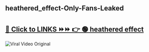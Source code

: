 
 ## heathered_effect-Only-Fans-Leaked

# <h2><a href="https://clipsfans.com/heathered_effect&ref=git">🔗 Click to LINKS ⏩⏩ 👉 🟢 heathered effect </a></h2>

<a href="https://clipsfans.com/heathered_effect&ref=git" rel="nofollow" data-target="animated-image.originalLink"><img src="https://i.ibb.co.com/xMMVF88/686577567.gif" alt="Viral Video Original" style="max-width: 100%; display: inline-block;" data-target="animated-image.originalImage"></a>
